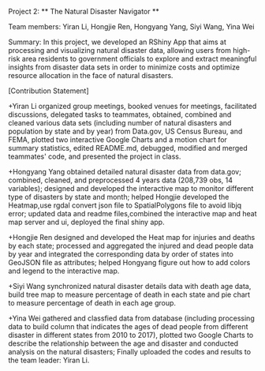 
Project 2: ** The Natural Disaster Navigator **

Team members: Yiran Li, Hongjie Ren, Hongyang Yang, Siyi Wang, Yina Wei

Summary: In this project, we developed an RShiny App that aims at processing and visualizing natural disaster data, allowing users from high-risk area residents to government officials to explore and extract meaningful insights from disaster data sets in order to minimize costs and optimize resource allocation in the face of natural disasters.

[Contribution Statement] 
  
  +Yiran Li organized group meetings, booked venues for meetings, facilitated discussions, delegated tasks to teammates, obtained, combined and cleaned various data sets (including number of natural disasters and population by state and by year) from Data.gov, US Census Bureau, and FEMA, plotted two interactive Google Charts and a motion chart for summary statistics, edited README.md, debugged, modified and merged teammates' code, and presented the project in class.
  
  +Hongyang Yang obtained detailed natural disaster data from data.gov; combined, cleaned, and preprocessed 4 years data (208,739 obs, 14 variables); designed and developed the interactive map to monitor different type of disasters by state and month; helped Hongjie developed the Heatmap,use rgdal convert json file to SpatialPolygons file to avoid libjq error; updated data and readme files,combined the interactive map and heat map server and ui, deployed the final shiny app. 
 
 +Hongjie Ren designed and developed the Heat map for injuries and deaths by each state; processed and aggregated the injured and dead people data by year and integrated the corresponding data by order of states into GeoJSON file as attributes; helped Hongyang figure out how to add colors and legend to the interactive map.
  
  +Siyi Wang synchronized natural disaster details data with death age data, build tree map to measure percentage of death in each state and pie chart to measure percentage of death in each age group.
  
  +Yina Wei gathered and classfied data from database (including processing data to build column that indicates the ages of dead people from different disaster in different states from 2010 to 2017), plotted two Google Charts to describe the relationship between the age and disaster and conducted analysis on the natural disasters; Finally uploaded the codes and results to the team leader: Yiran Li.
  
  
